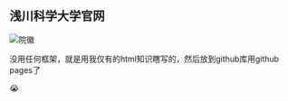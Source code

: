浅川科学大学官网
-
![院徽](https://github.com/user-attachments/assets/81cd3f3c-c09c-496c-aff3-2a613eca9e65)

没用任何框架，就是用我仅有的html知识瞎写的，然后放到github库用github pages了

😭
